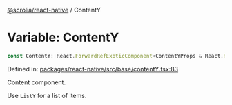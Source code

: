 [@scrolia/react-native](../README.md) / ContentY

# Variable: ContentY

```ts
const ContentY: React.ForwardRefExoticComponent<ContentYProps & React.RefAttributes<ScrollView>>;
```

Defined in: [packages/react-native/src/base/contentY.tsx:83](https://github.com/alpheustangs/scrolia/blob/6e40d863f64abf882be181a26502e5d480dddfc9/packages/react-native/src/base/contentY.tsx#L83)

Content component.

Use `ListY` for a list of items.
